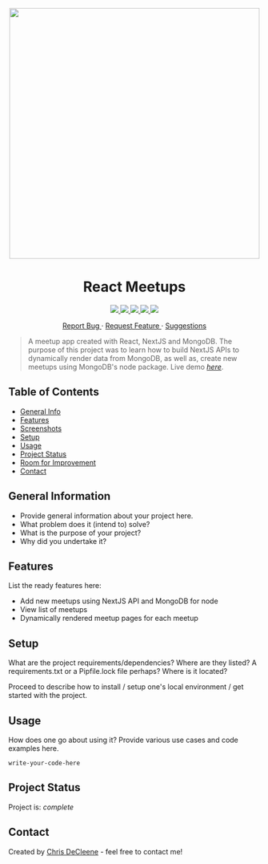 <p align="center">
  <img src="" width="500">
</p>

<h1 align="center">React Meetups</h1>

<p align="center">
  <!-- <a href="https://www.codefactor.io/repository/github/oliveroverend/gym-simplifiedtetris">
    <img src="https://img.shields.io/codefactor/grade/github/OliverOverend/gym-simplifiedtetris?color=ff69b4&style=for-the-badge">
  </a> -->
  <a href="https://reactjs.org/">
    <img src="https://img.shields.io/badge/REACTJS-V17.0.1-%2361dafb%20?style=for-the-badge">
  </a>
  <a href="https://nextjs.org/">
    <img src="https://img.shields.io/badge/NEXTJS-V10.0.6-%2361dafb%20?style=for-the-badge">
  </a>
  <a href="https://docs.mongodb.com/drivers/node/current/">
    <img src="https://img.shields.io/badge/MONGODB-V4.3.1-%2361dafb%20?style=for-the-badge">
  </a>
  <!-- <a href="/LICENSE.md">
    <img src="https://img.shields.io/github/license/OliverOverend/gym-simplifiedtetris?color=darkred&style=for-the-badge">
  </a> -->
  <a href="https://github.com/OliverOverend/gym-simplifiedtetris/commits/dev">
    <img src="https://img.shields.io/github/last-commit/OliverOverend/gym-simplifiedtetris/dev?style=for-the-badge">
  </a>
  <a href="https://github.com/OliverOverend/gym-simplifiedtetris/releases">
    <img src="https://img.shields.io/github/release-date/OliverOverend/gym-simplifiedtetris?color=teal  &style=for-the-badge">
  </a>
</p>

<p align="center">
  <a href="https://github.com/ChrisDeCleene/nextjs-react-meetups/issues/new">Report Bug
  </a>
  ·
  <a href="https://github.com/ChrisDeCleene/nextjs-react-meetups/issues/new">Request Feature
  </a>
  ·
  <a href="https://github.com/ChrisDeCleene/nextjs-react-meetups/issues/new">Suggestions
  </a>
</p>

> A meetup app created with React, NextJS and MongoDB. The purpose of this project was to learn how to build NextJS APIs to dynamically render data from MongoDB, as well as, create new meetups using MongoDB's node package.
> Live demo [_here_](https://nextjs-react-meetups-ebon.vercel.app/). <!-- If you have the project hosted somewhere, include the link here. -->

## Table of Contents

- [General Info](#general-information)
- [Features](#features)
- [Screenshots](#screenshots)
- [Setup](#setup)
- [Usage](#usage)
- [Project Status](#project-status)
- [Room for Improvement](#room-for-improvement)
- [Contact](#contact)
<!-- * [License](#license) -->

## General Information

- Provide general information about your project here.
- What problem does it (intend to) solve?
- What is the purpose of your project?
- Why did you undertake it?
<!-- You don't have to answer all the questions - just the ones relevant to your project. -->

## Features

List the ready features here:

- Add new meetups using NextJS API and MongoDB for node
- View list of meetups
- Dynamically rendered meetup pages for each meetup

<!-- ## Screenshots

![Example screenshot](./img/screenshot.png)

If you have screenshots you'd like to share, include them here. -->

## Setup

What are the project requirements/dependencies? Where are they listed? A requirements.txt or a Pipfile.lock file perhaps? Where is it located?

Proceed to describe how to install / setup one's local environment / get started with the project.

## Usage

How does one go about using it?
Provide various use cases and code examples here.

`write-your-code-here`

## Project Status

Project is: _complete_

<!-- ## Room for Improvement

Include areas you believe need improvement / could be improved. Also add TODOs for future development.

Room for improvement:

- Improvement to be done 1
- Improvement to be done 2

To do:

- Feature to be added 1
- Feature to be added 2 -->

<!-- ## Acknowledgements
Give credit here.
- This project was inspired by...
- This project was based on [this tutorial](https://www.example.com).
- Many thanks to... -->

## Contact

Created by [Chris DeCleene](https://chrisdecleene.github.io/) - feel free to contact me!

<!-- Optional -->
<!-- ## License -->
